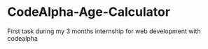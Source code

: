 # CodeAlpha-Age-Calculator
First task during my 3 months internship for web development with codealpha 
